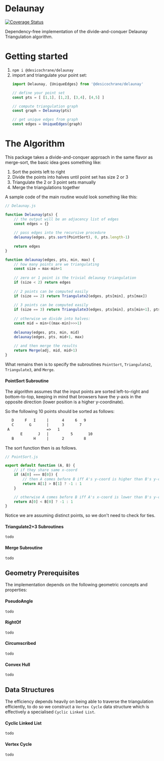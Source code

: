 # Delaunay

[![Coverage Status](https://coveralls.io/repos/github/desicochrane/delaunay/badge.svg?branch=master)](https://coveralls.io/github/desicochrane/delaunay?branch=master)

Dependency-free implementation of the divide-and-conquer Delaunay Triangulation algorithm.

# Getting started
1. `npm i @desicochrane/delaunay`
1. import and triangulate your point set:
    ```js    
    import Delaunay, {UniqueEdges} from '@desicochrane/delaunay'

    // define your point set
    const pts = [ [1,1], [1,2], [3,4], [4,5] ]
 
    // compute triangulation graph
    const graph = Delaunay(pts)
 
   // get unique edges from graph
   const edges = UniqueEdges(graph)
   ```


# The Algorithm
This package takes a divide-and-conquer approach in the same flavor as merge-sort, the basic idea goes something like:

1. Sort the points left to right
1. Divide the points into halves until point set has size 2 or 3
1. Triangulate the 2 or 3 point sets manually
1. Merge the triangulations together


A sample code of the main routine would look something like this:

```js
// Delaunay.js

function Delaunay(pts) {
    // the output will be an adjacency list of edges
    const edges = {}
    
    // pass edges into the recursive procedure
    delaunay(edges, pts.sort(PointSort), 0, pts.length-1)
    
    return edges
}

function delaunay(edges, pts, min, max) {
    // how many points are we triangulating
    const size = max-min+1
    
    // zero or 1 point is the trivial delaunay triangulation 
    if (size < 2) return edges
    
    // 2 points can be computed easily
    if (size == 2) return Triangulate2(edges, pts[min], pts[max])
    
    // 3 points can be computed easily
    if (size == 3) return Triangulate3(edges, pts[min], pts[min+1], pts[max])
    
    // otherwise we divide into halves:
    const mid = min+((max-min)>>>1)
    
    delaunay(edges, pts, min, mid)
    delaunay(edges, pts, mid+1, max)
    
    // and then merge the results
    return Merge(adj, mid, mid+1)
}
```

What remains then is to specify the subroutines `PointSort`, `Triangulate2`, `Triangulate3`, and `Merge`.

#### PointSort Subroutine

The algorithm assumes that the input points are sorted left-to-right and bottom-to-top, keeping in mind that browsers have the y-axis in the opposite direction (lower position is a higher y-coordinate).

So the following 10 points should be sorted as follows:

```txt
   D     F   I     |      4     6   9    
   C       G       |      3       7      
 A                 =>   1                
       E       J   |          5       10  
   B         H     |      2         8    
```        

The sort function then is as follows.

```js
// PointSort.js

export default function (A, B) {
    // if they share same x-coord
    if (A[0] === B[0]) {
        // then A comes before B iff A's y-coord is higher than B's y-coord
        return A[1] > B[1] ? -1 : 1
    }

    // otherwise A comes before B iff A's x-coord is lower than B's y-coord
    return A[0] < B[0] ? -1 : 1
}
```

Notice we are assuming distinct points, so we don't need to check for ties.


#### Triangulate2+3 Subroutines
```todo```

#### Merge Subroutine
```todo```

## Geometry Prerequisites
The implementation depends on the following geometric concepts and properties:

#### PseudoAngle
```todo```

#### RightOf
```todo```

#### Circumscribed
```todo```

#### Convex Hull
```todo```


## Data Structures
The efficiency depends heavily on being able to traverse the triangulation efficiently, to do so we construct a `Vertex Cycle` data structure which is effectively a specialised `Cyclic Linked List`.

#### Cyclic Linked List
```todo```

#### Vertex Cycle
```todo```
